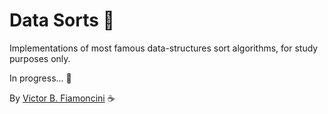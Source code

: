 # Data Sorts 👾

Implementations of most famous data-structures sort algorithms, for study purposes only.

In progress... 🚧

By [Victor B. Fiamoncini](https://github.com/Victor-Fiamoncini) ☕️
